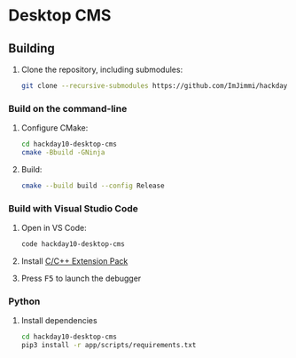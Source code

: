 # Desktop CMS

## Building

1. Clone the repository, including submodules:

    ```bash
    git clone --recursive-submodules https://github.com/ImJimmi/hackday10-desktop-cms.git
    ```

### Build on the command-line

1. Configure CMake:

    ```bash
    cd hackday10-desktop-cms
    cmake -Bbuild -GNinja
    ```

2. Build:

    ```bash
    cmake --build build --config Release
    ```

### Build with Visual Studio Code

1. Open in VS Code:

    ```bash
    code hackday10-desktop-cms
    ```

2. Install [C/C++ Extension Pack](https://marketplace.visualstudio.com/items?itemName=ms-vscode.cpptools-extension-pack)

3. Press <kbd>F5</kbd> to launch the debugger

### Python

1. Install dependencies

    ```bash
    cd hackday10-desktop-cms
    pip3 install -r app/scripts/requirements.txt
    ```
